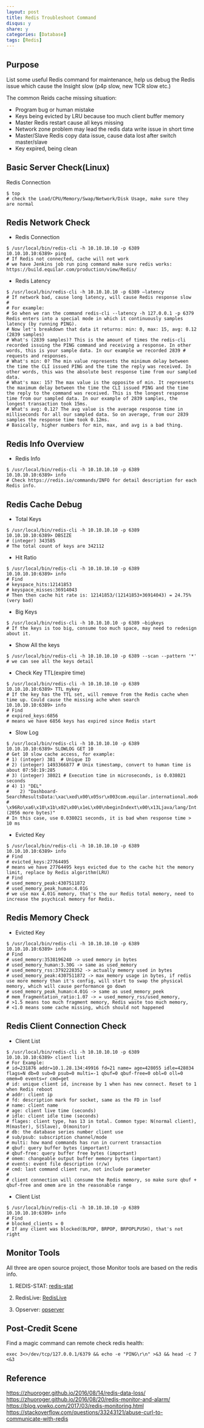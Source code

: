 ```yaml
---
layout: post
title: Redis Troubleshoot Command
disqus: y
share: y
categories: [Database]
tags: [Redis]
---
```


Purpose
-------------------------
List some useful Redis command for maintenance, help us debug the Redis issue which cause the Insight slow (p4p slow, new TCR slow etc.)

The common Reids cache missing situation:
+ Program bug or human mistake
+ Keys being evicted by LRU because too much client buffer memory
+ Master Redis restart cause all keys missing
+ Network zone problem may lead the redis data write issue in short time
+ Master/Slave Redis copy data issue, cause data lost after switch master/slave
+ Key expired, being clean

Basic Server Check(Linux)
-------------------------

Redis Connection
```shell
$ top
# check the Load/CPU/Memory/Swap/Network/Disk Usage, make sure they are normal
```

Redis Network Check
-------------------------

+ Redis Connection
```shell
$ /usr/local/bin/redis-cli -h 10.10.10.10 -p 6389
10.10.10.10:6389> ping
# If Redis not connected, cache will not work
# we have Jenkins job run ping command make sure redis works: https://build.equilar.com/production/view/Redis/
```

+ Redis Latency
```shell
$ /usr/local/bin/redis-cli -h 10.10.10.10 -p 6389 –latency
# If network bad, cause long latency, will cause Redis response slow
#
# For example:
# So when we ran the command redis-cli --latency -h 127.0.0.1 -p 6379 Redis enters into a special mode in which it continuously samples latency (by running PING).
# Now let's breakdown that data it returns: min: 0, max: 15, avg: 0.12 (2839 samples)
# What's (2839 samples)? This is the amount of times the redis-cli recorded issuing the PING command and receiving a response. In other words, this is your sample data. In our example we recorded 2839 # requests and responses.
# What's min: 0? The min value represents the minimum delay between the time the CLI issued PING and the time the reply was received. In other words, this was the absolute best response time from our sampled data.
# What's max: 15? The max value is the opposite of min. It represents the maximum delay between the time the CLI issued PING and the time the reply to the command was received. This is the longest response time from our sampled data. In our example of 2839 samples, the longest transaction took 15ms.
# What's avg: 0.12? The avg value is the average response time in milliseconds for all our sampled data. So on average, from our 2839 samples the response time took 0.12ms.
# Basically, higher numbers for min, max, and avg is a bad thing.
```

Redis Info Overview
-------------------------

+ Redis Info
```shell
$ /usr/local/bin/redis-cli -h 10.10.10.10 -p 6389
10.10.10.10:6389> info
# Check https://redis.io/commands/INFO for detail description for each Redis info.
```

Redis Cache Debug
-------------------------

+ Total Keys
```shell
$ /usr/local/bin/redis-cli -h 10.10.10.10 -p 6389
10.10.10.10:6389> DBSIZE
# (integer) 343585
# The total count of keys are 342112
```

+ Hit Ratio
```shell
$ /usr/local/bin/redis-cli -h 10.10.10.10 -p 6389
10.10.10.10:6389> info
# Find
# keyspace_hits:12141853
# keyspace_misses:36914043
# Then then cache hit rate is: 12141853/(12141853+36914043) = 24.75% (very bad)
```

+ Big Keys
```shell
$ /usr/local/bin/redis-cli -h 10.10.10.10 -p 6389 –bigkeys
# If the keys is too big, consume too much space, may need to redesign about it.
```

+ Show All the keys
```shell
$ /usr/local/bin/redis-cli -h 10.10.10.10 -p 6389 --scan --pattern '*'
# we can see all the keys detail
```

+ Check Key TTL(expire time)
```shell
$ /usr/local/bin/redis-cli -h 10.10.10.10 -p 6389
10.10.10.10:6389> TTL mykey
# If the key has the TTL set, will remove from the Redis cache when time up. Could cause the missing ache when search
10.10.10.10:6389> info
# Find
# expired_keys:6856
# means we have 6856 keys has expired since Redis start
```

+ Slow Log
```shell
$ /usr/local/bin/redis-cli -h 10.10.10.10 -p 6389
10.10.10.10:6389> SLOWLOG GET 10
# Get 10 slow cache access, for example:
# 1) (integer) 381  # Unique ID
# 2) (integer) 1493366877 # Unix timestamp, convert to human time is about 07:50:19:285
# 3) (integer) 38021 # Execution time in microseconds, is 0.038021 seconds
# 4) 1) "DEL"
#    2) "Dashboard-SearchResultsData:\xac\xed\x00\x05sr\x003com.equilar.international.model.dashboard.P4PSearch':
#       \x96Ro\xa6\x10\x1b\x02\x00\x1eL\x00\nbeginIndext\x00\x13Ljava/lang/Int... (2056 more bytes)"
# In this case, use 0.038021 seconds, it is bad when response time > 10 ms
```

+ Evicted Key
```shell
$ /usr/local/bin/redis-cli -h 10.10.10.10 -p 6389
10.10.10.10:6389> info
# Find
# evicted_keys:27764495
# means we have 27764495 keys evicted due to the cache hit the memory limit, replace by Redis algorithm(LRU)
# Find
# used_memory_peak:4307511872
# used_memory_peak_human:4.01G
# we use max 4.01G memory, that's the our Redis total memory, need to increase the psychical memory for Redis.
```

Redis Memory Check
-------------------------
+ Evicted Key
```shell
$ /usr/local/bin/redis-cli -h 10.10.10.10 -p 6389
10.10.10.10:6389> info
# Find
# used_memory:3538196240 -> used memory in bytes
# used_memory_human:3.30G -> same as used_memory
# used_memory_rss:3792228352 -> actually memory used in bytes
# used_memory_peak:4307511872 -> max memory usage in bytes, if redis use more memory than it's config, will start to swap the physical memory, which will cause performance go down
# used_memory_peak_human:4.01G -> same as used_memory_peek
# mem_fragmentation_ratio:1.07 -> = used_memory_rss/used_memory,
# >1.5 means too much fragment memory, Redis waste too much memory,
# <1.0 means some cache missing, which should not happened
```

Redis Client Connection Check
-------------------------

+ Client List
```shell
$ /usr/local/bin/redis-cli -h 10.10.10.10 -p 6389
10.10.10.10:6389> client list
# For Example:
# id=231876 addr=10.1.28.134:49916 fd=21 name= age=428055 idle=428034 flags=N db=0 sub=0 psub=0 multi=-1 qbuf=0 qbuf-free=0 obl=0 oll=0 omem=0 events=r cmd=get
# id: unique client id, increase by 1 when has new connect. Reset to 1 when Redis reboot
# addr: client ip
# fd: description mark for socket, same as the FD in lsof
# name: client name
# age: client live time (seconds)
# idle: client idle time (seconds)
# flages: client type, has 13 in total. Common type: N(normal client), M(master), S(Slave), O(monitor)
# db: the database series number client use
# sub/psub: subscription channel/mode
# multi: how mand commands has run in current transaction
# qbuf: query buffer bytes (important)
# qbuf-free: query buffer free bytes (important)
# omem: changeable output buffer memory bytes (important)
# events: event file description (r/w)
# cmd: last command client run, not include parameter
# 
# client connection will consume the Redis memory, so make sure qbuf + qbuf-free and omem are in the reasonable range
```

+ Client List
```shell
$ /usr/local/bin/redis-cli -h 10.10.10.10 -p 6389
10.10.10.10:6389> info
# Find
# blocked_clients = 0
# If any client was blocked(BLPOP, BRPOP, BRPOPLPUSH), that's not right
```

Monitor Tools
-------------------------
All three are open source project, those Monitor tools are based on the redis info.

1) REDIS-STAT: [redis-stat](https://github.com/junegunn/redis-stat)

2) RedisLive: [RedisLive](https://github.com/nkrode/RedisLive)

3) Opserver: [opserver](https://github.com/opserver/Opserver)

Post-Credit Scene 
-------------------------
Find a magic command can remote check redis health:
```
exec 3<>/dev/tcp/127.0.0.1/6379 && echo -e "PING\r\n" >&3 && head -c 7 <&3
```

Reference
-------------------------
https://zhuoroger.github.io/2016/08/14/redis-data-loss/
https://zhuoroger.github.io/2016/08/20/redis-monitor-and-alarm/
https://blog.yowko.com/2017/03/redis-monitoring.html
https://stackoverflow.com/questions/33243121/abuse-curl-to-communicate-with-redis
